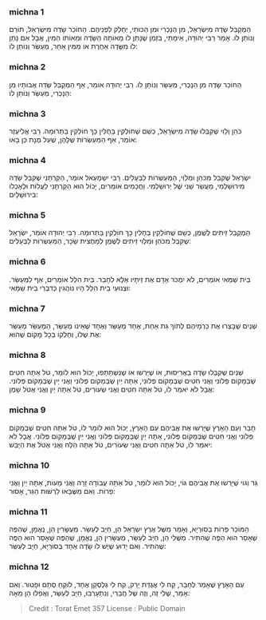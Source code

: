 
### michna 1
הַמְקַבֵּל שָׂדֶה מִיִּשְׂרָאֵל, מִן הַנָּכְרִי וּמִן הַכּוּתִי, יְחַלֵּק לִפְנֵיהֶם. הַחוֹכֵר שָׂדֶה מִיִּשְׂרָאֵל, תּוֹרֵם וְנוֹתֵן לוֹ. אָמַר רַבִּי יְהוּדָה, אֵימָתַי, בִּזְמַן שֶׁנָּתַן לוֹ מֵאוֹתָהּ הַשָּׂדֶה וּמֵאוֹתוֹ הַמִּין, אֲבָל אִם נָתַן לוֹ מִשָּׂדֶה אַחֶרֶת אוֹ מִמִּין אַחֵר, מְעַשֵּׂר וְנוֹתֵן לוֹ:

### michna 2
הַחוֹכֵר שָׂדֶה מִן הַנָּכְרִי, מְעַשֵּׂר וְנוֹתֵן לוֹ. רַבִּי יְהוּדָה אוֹמֵר, אַף הַמְקַבֵּל שְׂדֵה אֲבוֹתָיו מִן הַנָּכְרִי, מְעַשֵּׂר וְנוֹתֵן לוֹ:

### michna 3
כֹּהֵן וְלֵוִי שֶׁקִּבְּלוּ שָׂדֶה מִיִּשְׂרָאֵל, כְּשֵׁם שֶׁחוֹלְקִין בַּחֻלִּין כָּךְ חוֹלְקִין בַּתְּרוּמָה. רַבִּי אֱלִיעֶזֶר אוֹמֵר, אַף הַמַּעַשְׂרוֹת שֶׁלָּהֶן, שֶׁעַל מְנָת כֵּן בָּאוּ:

### michna 4
יִשְׂרָאֵל שֶׁקִּבֵּל מִכֹּהֵן וּמִלֵּוִי, הַמַּעַשְׂרוֹת לַבְּעָלִים. רַבִּי יִשְׁמָעֵאל אוֹמֵר, הַקַּרְתָּנִי שֶׁקִּבֵּל שָׂדֶה מִירוּשַׁלְמִי, מַעֲשֵׂר שֵׁנִי שֶׁל יְרוּשַׁלְמִי. וַחֲכָמִים אוֹמְרִים, יָכוֹל הוּא הַקַּרְתָּנִי לַעֲלוֹת וּלְאָכְלוֹ בִירוּשָׁלָיִם:

### michna 5
הַמְקַבֵּל זֵיתִים לְשֶׁמֶן, כְּשֵׁם שֶׁחוֹלְקִין בַּחֻלִּין כָּךְ חוֹלְקִין בַּתְּרוּמָה. רַבִּי יְהוּדָה אוֹמֵר, יִשְׂרָאֵל שֶׁקִּבֵּל מִכֹּהֵן וּמִלֵּוִי זֵיתִים לְשֶׁמֶן לְמַחֲצִית שָׂכָר, הַמַּעַשְׂרוֹת לַבְּעָלִים:

### michna 6
בֵּית שַׁמַּאי אוֹמְרִים, לֹא יִמְכֹּר אָדָם אֶת זֵיתָיו אֶלָּא לְחָבֵר. בֵּית הִלֵּל אוֹמְרִים, אַף לִמְעַשֵּׂר. וּצְנוּעֵי בֵית הִלֵּל הָיוּ נוֹהֲגִין כְּדִבְרֵי בֵית שַׁמָּאי:

### michna 7
שְׁנַיִם שֶׁבָּצְרוּ אֶת כַּרְמֵיהֶם לְתוֹךְ גַּת אַחַת, אֶחָד מְעַשֵּׂר וְאֶחָד שֶׁאֵינוֹ מְעַשֵּׂר, הַמְעַשֵּׂר מְעַשֵּׂר אֶת שֶׁלּוֹ, וְחֶלְקוֹ בְּכָל מָקוֹם שֶׁהוּא:

### michna 8
שְׁנַיִם שֶׁקִּבְּלוּ שָׂדֶה בַאֲרִיסוּת, אוֹ שֶׁיָּרְשׁוּ אוֹ שֶׁנִּשְׁתַּתְּפוּ, יָכוֹל הוּא לוֹמַר, טֹל אַתָּה חִטִּים שֶׁבְּמָקוֹם פְּלוֹנִי וַאֲנִי חִטִּים שֶׁבְּמָקוֹם פְּלוֹנִי, אַתָּה יַיִן שֶׁבְּמָקוֹם פְּלוֹנִי וַאֲנִי יַיִן שֶׁבְּמָקוֹם פְּלוֹנִי. אֲבָל לֹא יֹאמַר לוֹ, טֹל אַתָּה חִטִּים וַאֲנִי שְׂעוֹרִים, טֹל אַתָּה יַיִן וַאֲנִי אֶטֹּל שָׁמֶן:

### michna 9
חָבֵר וְעַם הָאָרֶץ שֶׁיָּרְשׁוּ אֶת אֲבִיהֶם עַם הָאָרֶץ, יָכוֹל הוּא לוֹמַר לוֹ, טֹל אַתָּה חִטִּים שֶׁבְּמָקוֹם פְּלוֹנִי וַאֲנִי חִטִּים שֶׁבְּמָקוֹם פְּלוֹנִי, אַתָּה יַיִן שֶׁבְּמָקוֹם פְּלוֹנִי וַאֲנִי יַיִן שֶׁבְּמָקוֹם פְּלוֹנִי. אֲבָל לֹא יֹאמַר לוֹ, טֹל אַתָּה חִטִּים וַאֲנִי שְׂעוֹרִים, טֹל אַתָּה הַלַּח וַאֲנִי אֶטֹּל אֶת הַיָּבֵשׁ:

### michna 10
גֵּר וְגוֹי שֶׁיָּרְשׁוּ אֶת אֲבִיהֶם גּוֹי, יָכוֹל הוּא לוֹמַר, טֹל אַתָּה עֲבוֹדָה זָרָה וַאֲנִי מָעוֹת, אַתָּה יַיִן וַאֲנִי פֵרוֹת. וְאִם מִשֶּׁבָּאוּ לִרְשׁוּת הַגֵּר, אָסוּר:

### michna 11
הַמּוֹכֵר פֵּרוֹת בְּסוּרְיָא, וְאָמַר מִשֶּׁל אֶרֶץ יִשְׂרָאֵל הֵן, חַיָּב לְעַשֵּׂר. מְעֻשָּׂרִין הֵן, נֶאֱמָן, שֶׁהַפֶּה שֶׁאָסַר הוּא הַפֶּה שֶׁהִתִּיר. מִשֶּׁלִּי הֵן, חַיָּב לְעַשֵּׂר, מְעֻשָּׂרִין הֵן, נֶאֱמָן, שֶׁהַפֶּה שֶׁאָסַר הוּא הַפֶּה שֶׁהִתִּיר. וְאִם יָדוּעַ שֶׁיֶּשׁ לוֹ שָׂדֶה אֶחָד בְּסוּרְיָא, חַיָּב לְעַשֵּׂר:

### michna 12
עַם הָאָרֶץ שֶׁאָמַר לְחָבֵר, קַח לִי אֲגֻדַּת יָרָק, קַח לִי גְלֻסְקָן אֶחָד, לוֹקֵחַ סְתָם וּפָטוּר. וְאִם אָמַר, שֶׁלִּי זֶה, וְזֶה שֶׁל חֲבֵרִי, וְנִתְעָרְבוּ, חַיָּב לְעַשֵּׂר, וַאֲפִלּוּ הֵן מֵאָה:

>Credit : Torat Emet 357
>License : Public Domain 